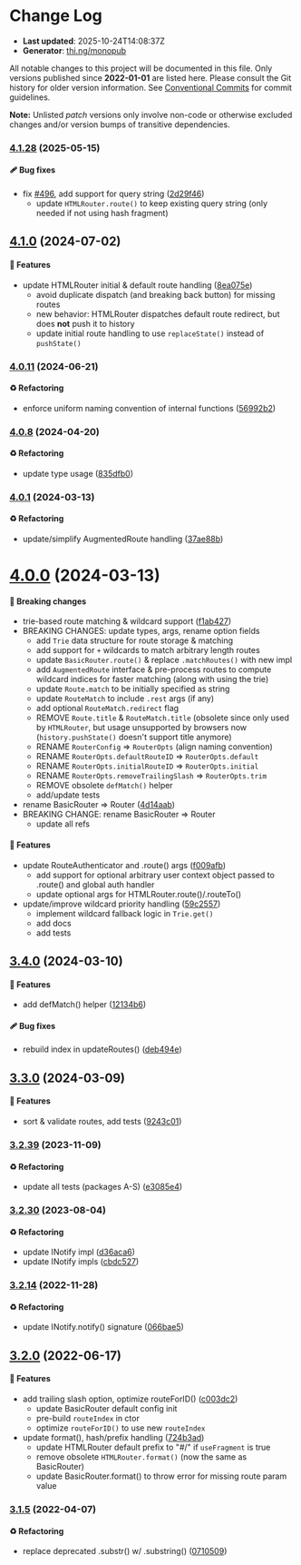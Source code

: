 # Change Log

- **Last updated**: 2025-10-24T14:08:37Z
- **Generator**: [thi.ng/monopub](https://thi.ng/monopub)

All notable changes to this project will be documented in this file.
Only versions published since **2022-01-01** are listed here.
Please consult the Git history for older version information.
See [Conventional Commits](https://conventionalcommits.org/) for commit guidelines.

**Note:** Unlisted _patch_ versions only involve non-code or otherwise excluded changes
and/or version bumps of transitive dependencies.

### [4.1.28](https://github.com/thi-ng/umbrella/tree/@thi.ng/router@4.1.28) (2025-05-15)

#### 🩹 Bug fixes

- fix [#496](https://github.com/thi-ng/umbrella/issues/496), add support for query string ([2d29f46](https://github.com/thi-ng/umbrella/commit/2d29f46))
  - update `HTMLRouter.route()` to keep existing query string
    (only needed if not using hash fragment)

## [4.1.0](https://github.com/thi-ng/umbrella/tree/@thi.ng/router@4.1.0) (2024-07-02)

#### 🚀 Features

- update HTMLRouter initial & default route handling ([8ea075e](https://github.com/thi-ng/umbrella/commit/8ea075e))
  - avoid duplicate dispatch (and breaking back button) for missing routes
  - new behavior: HTMLRouter dispatches default route redirect, but does **not** push it to history
  - update initial route handling to use `replaceState()` instead of `pushState()`

### [4.0.11](https://github.com/thi-ng/umbrella/tree/@thi.ng/router@4.0.11) (2024-06-21)

#### ♻️ Refactoring

- enforce uniform naming convention of internal functions ([56992b2](https://github.com/thi-ng/umbrella/commit/56992b2))

### [4.0.8](https://github.com/thi-ng/umbrella/tree/@thi.ng/router@4.0.8) (2024-04-20)

#### ♻️ Refactoring

- update type usage ([835dfb0](https://github.com/thi-ng/umbrella/commit/835dfb0))

### [4.0.1](https://github.com/thi-ng/umbrella/tree/@thi.ng/router@4.0.1) (2024-03-13)

#### ♻️ Refactoring

- update/simplify AugmentedRoute handling ([37ae88b](https://github.com/thi-ng/umbrella/commit/37ae88b))

# [4.0.0](https://github.com/thi-ng/umbrella/tree/@thi.ng/router@4.0.0) (2024-03-13)

#### 🛑 Breaking changes

- trie-based route matching & wildcard support ([f1ab427](https://github.com/thi-ng/umbrella/commit/f1ab427))
- BREAKING CHANGES: update types, args, rename option fields
  - add `Trie` data structure for route storage & matching
  - add support for `+` wildcards to match arbitrary length routes
  - update `BasicRouter.route()` & replace `.matchRoutes()` with new impl
  - add `AugmentedRoute` interface & pre-process routes to compute
    wildcard indices for faster matching (along with using the trie)
  - update `Route.match` to be initially specified as string
  - update `RouteMatch` to include `.rest` args (if any)
  - add optional `RouteMatch.redirect` flag
  - REMOVE `Route.title` & `RouteMatch.title` (obsolete since only used
    by `HTMLRouter`, but usage unsupported by browsers now
    (`history.pushState()` doesn't support title anymore)
  - RENAME `RouterConfig` => `RouterOpts` (align naming convention)
  - RENAME `RouterOpts.defaultRouteID` => `RouterOpts.default`
  - RENAME `RouterOpts.initialRouteID` => `RouterOpts.initial`
  - RENAME `RouterOpts.removeTrailingSlash` => `RouterOpts.trim`
  - REMOVE obsolete `defMatch()` helper
  - add/update tests
- rename BasicRouter => Router ([4d14aab](https://github.com/thi-ng/umbrella/commit/4d14aab))
- BREAKING CHANGE: rename BasicRouter => Router
  - update all refs

#### 🚀 Features

- update RouteAuthenticator and .route() args ([f009afb](https://github.com/thi-ng/umbrella/commit/f009afb))
  - add support for optional arbitrary user context object passed
    to .route() and global auth handler
  - update optional args for HTMLRouter.route()/.routeTo()
- update/improve wildcard priority handling ([59c2557](https://github.com/thi-ng/umbrella/commit/59c2557))
  - implement wildcard fallback logic in `Trie.get()`
  - add docs
  - add tests

## [3.4.0](https://github.com/thi-ng/umbrella/tree/@thi.ng/router@3.4.0) (2024-03-10)

#### 🚀 Features

- add defMatch() helper ([12134b6](https://github.com/thi-ng/umbrella/commit/12134b6))

#### 🩹 Bug fixes

- rebuild index in updateRoutes() ([deb494e](https://github.com/thi-ng/umbrella/commit/deb494e))

## [3.3.0](https://github.com/thi-ng/umbrella/tree/@thi.ng/router@3.3.0) (2024-03-09)

#### 🚀 Features

- sort & validate routes, add tests ([9243c01](https://github.com/thi-ng/umbrella/commit/9243c01))

### [3.2.39](https://github.com/thi-ng/umbrella/tree/@thi.ng/router@3.2.39) (2023-11-09)

#### ♻️ Refactoring

- update all tests (packages A-S) ([e3085e4](https://github.com/thi-ng/umbrella/commit/e3085e4))

### [3.2.30](https://github.com/thi-ng/umbrella/tree/@thi.ng/router@3.2.30) (2023-08-04)

#### ♻️ Refactoring

- update INotify impl ([d36aca6](https://github.com/thi-ng/umbrella/commit/d36aca6))
- update INotify impls ([cbdc527](https://github.com/thi-ng/umbrella/commit/cbdc527))

### [3.2.14](https://github.com/thi-ng/umbrella/tree/@thi.ng/router@3.2.14) (2022-11-28)

#### ♻️ Refactoring

- update INotify.notify() signature ([066bae5](https://github.com/thi-ng/umbrella/commit/066bae5))

## [3.2.0](https://github.com/thi-ng/umbrella/tree/@thi.ng/router@3.2.0) (2022-06-17)

#### 🚀 Features

- add trailing slash option, optimize routeForID() ([c003dc2](https://github.com/thi-ng/umbrella/commit/c003dc2))
  - update BasicRouter default config init
  - pre-build `routeIndex` in ctor
  - optimize `routeForID()` to use new `routeIndex`
- update format(), hash/prefix handling ([724b3ad](https://github.com/thi-ng/umbrella/commit/724b3ad))
  - update HTMLRouter default prefix to "#/" if `useFragment` is true
  - remove obsolete `HTMLRouter.format()` (now the same as BasicRouter)
  - update BasicRouter.format() to throw error for missing route param value

### [3.1.5](https://github.com/thi-ng/umbrella/tree/@thi.ng/router@3.1.5) (2022-04-07)

#### ♻️ Refactoring

- replace deprecated .substr() w/ .substring() ([0710509](https://github.com/thi-ng/umbrella/commit/0710509))
